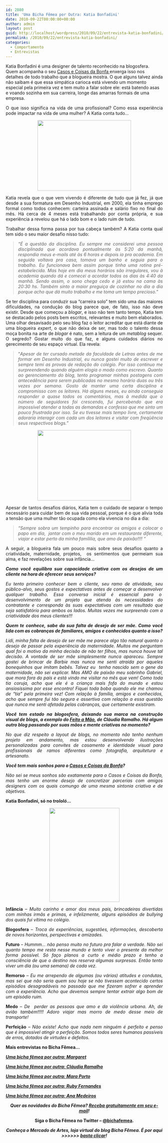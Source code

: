```yaml
---
id: 2880
title: 'Uma Bicha Fêmea por Outra: Katia Bonfadini'
date: 2010-09-22T00:00:00+00:00
author: admin
layout: post
guid: http://localhost/wordpress/2010/09/22/entrevista-katia-bonfadini/
permalink: /2010/09/22/entrevista-katia-bonfadini/
categories:
  - Comportamento
  - Entrevistas
---
```

Katia Bonfadini é uma designer de talento reconhecido na blogosfera. Quem acompanha o seu <a href="http://www.casosecoisasdabonfa.blogspot.com/" target="_blank">Casos e Coisas da Bonfa </a>enxerga isso nos detalhes de todo trabalho que a blogueira mostra. O que alguns talvez ainda não saibam é que essa simpática carioca está vivendo um momento especial pela primeira vez e tem muito a falar sobre ele: está batendo asas e voando sozinha em sua carreira, longe das amarras formais de uma empresa.

<p style="text-align: justify;">
  O que isso significa na vida de uma profissional? Como essa experiência pode impactar na vida de uma mulher? A Katia conta tudo…
</p>

<!--more-->

<p style="text-align: center;">
  <a href="http://www.trololodemulher.com.br/blog/wp-content/uploads/2010/09/Katia-Bonfadini.jpg"><img class="alignnone size-medium wp-image-5221" title="Katia Bonfadini" src="http://www.trololodemulher.com.br/blog/wp-content/uploads/2010/09/Katia-Bonfadini-300x225.jpg" alt="" width="300" height="225" /></a>
</p>

<p style="text-align: justify;">
  Katia revela que o que vem vivendo é diferente de tudo que já fez, já que desde a sua formatura em Desenho Industrial, em 2000, ela tinha emprego formal como todos conhecem: carteira assinada e salário fixo no final do mês. Há cerca de 4 meses está trabalhando por conta própria, e sua experiência a revelou que há o lado bom e o lado ruim de tudo.
</p>

<p style="text-align: justify;">
  Trabalhar dessa forma passa por tua cabeça também? A Katia conta qual tem sido o seu maior desafio nisso tudo:
</p>

> <p style="text-align: justify;">
>   <em>“É a questão da disciplina. Eu sempre me considerei uma pessoa disciplinada que acordava pontualmente às 5:20 da manhã, respondia meus e-mails até às 6 horas e depois ia pra academia. Em seguida voltava pra casa, tomava um banho e seguia para o trabalho. Eu funcionava bem assim porque tinha uma rotina pré-estabelecida. Mas hoje em dia meus horários são irregulares, vou à academia quando dá e comecei a acordar todos os dias às 4:40 da manhã. Sendo assim, o sono chega cedo e já estou na cama às 20:30 hs. Também sinto a maior preguiça de cozinhar no dia a dia porque acho que dá muito trabalho e me toma um tempo precioso.”</em>
> </p>

<p style="text-align: justify;">
  Se ter disciplina para conduzir sua “carreira solo” tem sido uma das maiores dificuldades, na condução do blog parece que, de fato, isso não deve existir. Desde que começou a <em>blogar</em>, e isso não tem tanto tempo, Katia tem se destacado pelos posts bem escritos, relevantes e muito bem elaborados. Uma olhar desavisado pelo seu blog faz o leitor acreditar que está diante de uma blogueira <em>expert</em>, o que não deixa de ser, mas todo o talento dessa moça bonita na arte de <em>blogar</em> é nato, sem a leitura de um <em>metablog</em> sequer. O segredo? Gostar muito do que faz, e alguns cuidados diários no gerecimento de seu espaço virtual. Ela revela:
</p>

> <p style="text-align: justify;">
>   “<em>Apesar de ter cursado metade da faculdade de Letras antes de me formar em Desenho Industrial, eu nunca gostei muito de escrever e sempre temi as provas de redação do colégio. Por isso continuo me surpreendendo quando alguém elogia o modo como escrevo. Quanto ao gerenciamento do blog, tento programar minhas postagens com antecedência para serem publicadas no mesmo horário duas ou três vezes por semana. Gosto de manter uma certa disciplina e compromisso com os leitores. Há alguns meses, eu ainda conseguia responder a quase todos os comentários, mas à medida que o número de seguidores foi crescendo, fui percebendo que era impossível atender a todas as demandas e confesso que me sinto um pouco frustrada por isso. Se eu tivesse mais tempo livre, certamente adoraria interagir com cada um dos leitores e visitar com freqüência seus respectivos blogs.”</em>
> </p>

<p style="text-align: center;">
  <a href="http://www.trololodemulher.com.br/blog/wp-content/uploads/2010/09/Katia-e-Marcelo.jpg"><img class="alignnone size-medium wp-image-5225" title="Katia e Marcelo" src="http://www.trololodemulher.com.br/blog/wp-content/uploads/2010/09/Katia-e-Marcelo-300x225.jpg" alt="" width="300" height="225" /></a>
</p>

<p style="text-align: justify;">
  Apesar de tantos desafios diários, Katia tem o cuidado de separar o tempo necessário para cuidar bem de sua vida pessoal, porque é o que alivia toda a tensão que uma mulher tão ocupada como ela vivencia no dia a dia:
</p>

> <p style="text-align: justify;">
>   <em>“Sempre sobra um tempinho para encontrar os amigos e colocar o papo em dia,  jantar com o meu marido em um restaurante diferente, viajar e estar perto da minha famílilia, que amo de paixão!!!! “</em>
> </p>

<p style="text-align: justify;">
  A seguir, a blogueira fala um pouco mais sobre seus desafios quanto a criatividade, maternidade, projetos,  os sentimentos que permeiam sua alma, e faz revelações sobre sua infância…
</p>

<p style="text-align: justify;">
  <strong><em>Como você equilibra sua capacidade criativa com os desejos de um cliente na hora de oferecer seus serviços?</em></strong>
</p>

<p style="text-align: justify;">
  <em>Eu tento primeiro conhecer bem o cliente, seu ramo de atividade, seu público-alvo, seus gostos e expectativas antes de começar a desenvolver qualquer trabalho. Essa conversa inicial é essencial para o  desenvolvimento de um projeto que atenda às necessidades do contratante e corresponda às suas expectativas com um resultado que seja satisfatório para ambos os lados. Muitas vezes me surpreendo com a criatividade dos meus clientes!!!</em>
</p>

<p style="text-align: justify;">
  <strong><em>Quem te conhece, sabe da sua falta de desejo de ser mãe. Como você lida com as cobranças de familiares, amigos e conhecidos quanto a isso?</em></strong>
</p>

<p style="text-align: justify;">
  <em>Lidi, minha falta de desejo de ser mãe me parece algo tão natural quanto o desejo de passar pela experiência da maternidade. Muitos me perguntam qual foi o motivo da minha decisão de não ter filhos, mas nunca houve tal decisão. A vontade de ser mãe simplesmente nunca apareceu. Sempre gostei de brincar de Barbie mas nunca me senti atraída por aqueles bonequinhos que imitam bebês. Talvez eu  tenha nascido sem o gene da maternidade, não sei explicar. Mas AMO de paixão meu sobrinho Gabriel, que mora fora do país e está vindo me visitar no mês que vem! Como toda tia coruja, acho que ele é a criança mais fofa do mundo e estou ansiosíssima por esse encontro! Fiquei toda boba quando ele me chamou de “tia” pela primeira vez! Com relação à família, amigos e conhecidos, acho que sempre fui tão segura e assertiva com relação a essa questão que nunca me senti afetada pelas cobranças, que certamente existiram.</em>
</p>

<p style="text-align: justify;">
  <strong><em>Você tem estado na blogosfera, deixando sua marca na construção visual de blogs, a exemplo do <a href="http://claudinha-feitoamo.blogspot.com/" target="_blank">Feito a Mão</a>, de Cláudia Ramalho. Há algum outro blog passando por suas mãos e mente criativas no momento?</em></strong>
</p>

<p style="text-align: justify;">
  <em>No que diz respeito a layout de blogs, no momento não tenho nenhum projeto em andamento, mas estou desenvolvendo ilustrações personalizadas para convites de casamento e identidade visual para profissionais de ramos diferentes como fotografia, arquitetura e artesanato.</em>
</p>

<p style="text-align: justify;">
  <strong><em>Você tem mais sonhos para o <a href="http://www.casosecoisasdabonfa.blogspot.com/" target="_blank">Casos e Coisas da Bonfa</a>?</em></strong>
</p>

<p style="text-align: justify;">
  <em>Não sei se meus sonhos são exatamente para o Casos e Coisas da Bonfa, mas tenho um enorme desejo de concretizar parcerias com amigos designers com os quais comungo de uma mesma sintonia criativa e de objetivos.</em>
</p>

<p style="text-align: justify;">
  <strong>Katia Bonfadini, só no <em>trololó</em>…</strong>
</p>

<p style="text-align: center;">
  <strong><a href="http://www.trololodemulher.com.br/blog/wp-content/uploads/2010/09/Katia-Bonfadini-no-trololo.jpg"><img class="alignnone size-medium wp-image-5224" title="Katia Bonfadini no trololó" src="http://www.trololodemulher.com.br/blog/wp-content/uploads/2010/09/Katia-Bonfadini-no-trololo-225x300.jpg" alt="" width="225" height="300" /></a></strong>
</p>

<p style="text-align: justify;">
  <strong>Infância</strong> &#8211; <em>Muito carinho e amor dos meus pais, brincadeiras divertidas com minhas irmãs e primas, e infelizmente, alguns episódios de bullying dos quais fui vítima no colégio.</em>
</p>

<p style="text-align: justify;">
  <strong>Blogosfera</strong> &#8211; <em>Troca de experiências, sugestões, informações, descoberta de novos horizontes, perspectivas e amizades.</em>
</p>

<p style="text-align: justify;">
  <strong>Futuro</strong> &#8211; <em>Hummm&#8230; não penso muito no futuro pra falar a verdade. Não sei quanto tempo me resta nesse mundo e tento viver o presente da melhor forma possível. Só faço planos a curto e médio prazo e tenho a consciência de que o destino nos reserva algumas surpresas. Então tento viver um dia (ou uma semana) de cada vez.</em>
</p>

<p style="text-align: justify;">
  <strong>Remorso</strong> &#8211; <em>Eu me arrependo de algumas (ou várias) atitudes e condutas, mas sei que não seria quem sou hoje se não tivessem acontecido certos episódios desagradáveis no passado que me fizeram sofrer e aprender com a experiência. Acho que devemos sempre tentar extrair algo bom de um episódio ruim.</em>
</p>

<p style="text-align: justify;">
  <strong>Medo</strong> &#8211; <em>De  perder as pessoas que amo e da violência urbana. Ah, de avião também!!!!! Adoro viajar mas morro de medo desse meio de transporte!</em>
</p>

<p style="text-align: justify;">
  <strong>Perfeição</strong> &#8211; <em>Não existe! Acho que nada nem ninguém é perfeito e penso que é impossível atingir a perfeição. Somos todos seres humanos passíveis de erros, dotados de virtudes e defeitos.</em>
</p>

<p style="text-align: justify;">
  <strong>Mais entrevistas no Bicha Fêmea…</strong>
</p>

<p style="text-align: justify;">
  <strong><em><a href="http://www.trololodemulher.com.br/2010/08/11/entrevista-margaret/" target="_self">Uma bicha fêmea por outra: Margaret</a></em></strong>
</p>

<p style="text-align: justify;">
  <strong><em><a href="http://www.trololodemulher.com.br/2010/07/14/entrevista-claudia-ramalho/" target="_self">Uma bicha fêmea por outra: Cláudia Ramalho</a></em></strong>
</p>

<p style="text-align: justify;">
  <strong><em><a href="http://www.trololodemulher.com.br/2010/05/26/mara-porto/" target="_self">Uma bicha fêmea por outra: Mara Porto</a></em></strong>
</p>

<p style="text-align: justify;">
  <strong><em><a href="http://www.trololodemulher.com.br/2010/04/28/entrevista-ruby-fernandes/" target="_self">Uma bicha fêmea por outra: Ruby Fernandes</a></em></strong>
</p>

<p style="text-align: justify;">
  <strong><em><a href="http://www.trololodemulher.com.br/2010/03/24/ana-medeiros/" target="_self">Uma bicha fêmea por outra: Ana Medeiros</a></em></strong>
</p>

<p style="text-align: center;">
  <strong><em>Quer as novidades do Bicha Fêmea? </em><a href="http://feedburner.google.com/fb/a/mailverify?uri=blogbichafemea&loc=pt_BR"><em>Receba gratuitamente em seu e-mail</em></a><em>!</em></strong>
</p>

<p style="text-align: center;">
  <strong>Siga o Bicha Fêmea no Twitter – <a href="http://twitter.com/bichafemea" target="_blank">@bichafemea</a>.</strong>
</p>

<p style="text-align: center;">
  <strong><em>Conheça o Mercado de Artes, loja virtual do blog Bicha Fêmea. É por aqui >>>>>> </em><a href="http://www.trololodemulher.com.br/loja/" target="_blank"><em>basta clicar</em></a><em>!</em></strong>
</p>

<p style="text-align: center;">
  <em> </em>
</p>